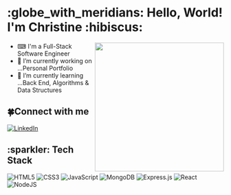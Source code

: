 <h1>:globe_with_meridians: Hello, World! I'm Christine :hibiscus:</h1>
<img src="https://user-images.githubusercontent.com/59518411/196724336-81951792-418b-4d2c-a25d-bb550d142bbe.png" height="300" align="right">

- ⌨ I'm a Full-Stack Software Engineer
- 🔭 I’m currently working on ...Personal Portfolio
- 🌱 I’m currently learning ...Back End, Algorithms & Data Structures

<h2>🍀Connect with me</h2>

<a href='https://www.linkedin.com/in/l-christine/'>![LinkedIn](https://img.shields.io/badge/linkedin-%230077B5.svg?style=for-the-badge&logo=linkedin&logoColor=white)</a>

<h2>:sparkler:  Tech Stack </h2>

![HTML5](https://img.shields.io/badge/html5-%23E34F26.svg?style=for-the-badge&logo=html5&logoColor=white)
![CSS3](https://img.shields.io/badge/css3-%231572B6.svg?style=for-the-badge&logo=css3&logoColor=white)
![JavaScript](https://img.shields.io/badge/javascript-%23323330.svg?style=for-the-badge&logo=javascript&logoColor=%23F7DF1E)
![MongoDB](https://img.shields.io/badge/MongoDB-%234ea94b.svg?style=for-the-badge&logo=mongodb&logoColor=white)
![Express.js](https://img.shields.io/badge/express.js-%23404d59.svg?style=for-the-badge&logo=express&logoColor=%2361DAFB)
![React](https://img.shields.io/badge/react-%2320232a.svg?style=for-the-badge&logo=react&logoColor=%2361DAFB)
![NodeJS](https://img.shields.io/badge/node.js-6DA55F?style=for-the-badge&logo=node.js&logoColor=white)

<!--
**L-Christine/L-Christine** is a ✨ _special_ ✨ repository because its `README.md` (this file) appears on your GitHub profile.

https://unicode.org/emoji/charts/full-emoji-list.html

Here are some ideas to get you started:

- 🔭 I’m currently working on ...
- 🌱 I’m currently learning ...
- 👯 I’m looking to collaborate on ...
- 🤔 I’m looking for help with ...
- 💬 Ask me about ...
- 📫 How to reach me: ...
- 😄 Pronouns: ...
- ⚡ Fun fact: ...
-->
